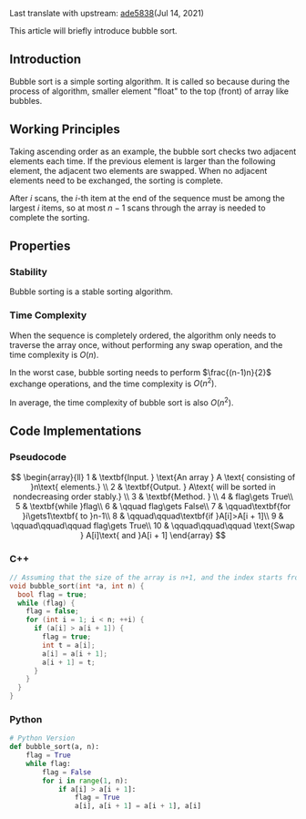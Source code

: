 Last translate with upstream: [ade5838](https://github.com/OI-wiki/OI-wiki/commit/ade5838af091655fbe3cbfc5558be6e7bb082e2a#diff-fe99b49a9a2b29780730e50ad1eb6e603080062597b08ac87a3e029159e9330d)(Jul 14, 2021)

This article will briefly introduce bubble sort.

## Introduction

Bubble sort is a simple sorting algorithm. It is called so because during the process of algorithm, smaller element "float" to the top (front) of array like bubbles.

## Working Principles

Taking ascending order as an example, the bubble sort checks two adjacent elements each time. If the previous element is larger than the following element, the adjacent two elements are swapped. When no adjacent elements need to be exchanged, the sorting is complete.

After $i$ scans, the $i$-th item at the end of the sequence must be among the largest $i$ items, so at most $n-1$ scans through the array is needed to complete the sorting.

## Properties

### Stability

Bubble sorting is a stable sorting algorithm.

### Time Complexity

When the sequence is completely ordered, the algorithm only needs to traverse the array once, without performing any swap operation, and the time complexity is $O(n)$. 

In the worst case, bubble sorting needs to perform $\frac{(n-1)n}{2}$ exchange operations, and the time complexity is $O(n^2)$. 

In average, the time complexity of bubble sort is also $O(n^2)$.

## Code Implementations

### Pseudocode

$$
\begin{array}{ll}
1 & \textbf{Input. } \text{An array } A \text{ consisting of }n\text{ elements.} \\
2 & \textbf{Output. } A\text{ will be sorted in nondecreasing order stably.} \\
3 & \textbf{Method. }  \\
4 & flag\gets True\\
5 & \textbf{while }flag\\
6 & \qquad flag\gets False\\
7 & \qquad\textbf{for }i\gets1\textbf{ to }n-1\\
8 & \qquad\qquad\textbf{if }A[i]>A[i + 1]\\
9 & \qquad\qquad\qquad flag\gets True\\
10 & \qquad\qquad\qquad \text{Swap } A[i]\text{ and }A[i + 1]
\end{array}
$$

### C++

```cpp
// Assuming that the size of the array is n+1, and the index starts from 1
void bubble_sort(int *a, int n) {
  bool flag = true;
  while (flag) {
    flag = false;
    for (int i = 1; i < n; ++i) {
      if (a[i] > a[i + 1]) {
        flag = true;
        int t = a[i];
        a[i] = a[i + 1];
        a[i + 1] = t;
      }
    }
  }
}
```

### Python

```python
# Python Version
def bubble_sort(a, n):
    flag = True
    while flag:
        flag = False
        for i in range(1, n):
            if a[i] > a[i + 1]:
                flag = True
                a[i], a[i + 1] = a[i + 1], a[i]
```
